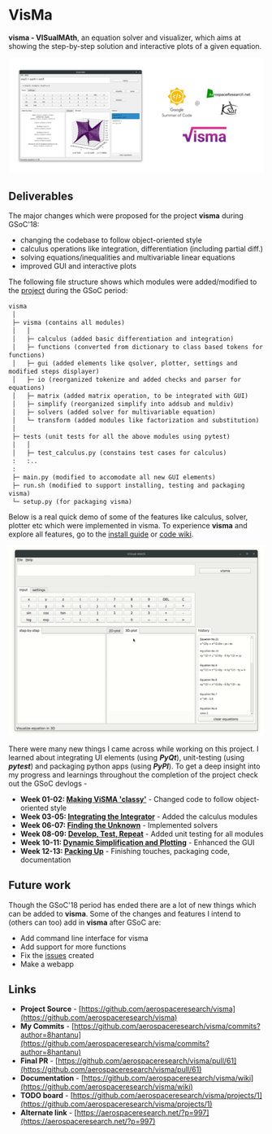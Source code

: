 # VisMa
**visma - VISualMAth**, an equation solver and visualizer, which aims at showing the step-by-step solution and interactive plots of a given equation.

![visma-cover](visma/assets/cover.jpg)

## Deliverables

The major changes which were proposed for the project **visma** during GSoC'18:

- changing the codebase to follow object-oriented style
- calculus operations like integration, differentiation (including partial diff.)
- solving equations/inequalities and multivariable linear equations
- improved GUI and interactive plots

The following file structure shows which modules were added/modified to the [project](https://github.com/aerospaceresearch/visma) during the GSoC period:

```
visma
 │
 ├─ visma (contains all modules)
 │   │
 │   ├─ calculus (added basic differentiation and integration)
 │   ├─ functions (converted from dictionary to class based tokens for functions)
 │   ├─ gui (added elements like qsolver, plotter, settings and modified steps displayer)
 │   ├─ io (reorganized tokenize and added checks and parser for equations)
 │   ├─ matrix (added matrix operation, to be integrated with GUI)
 │   ├─ simplify (reorganized simplify into addsub and muldiv)
 │   ├─ solvers (added solver for multivariable equation)
 │   └─ transform (added modules like factorization and substitution)
 │
 ├─ tests (unit tests for all the above modules using pytest)
 │   │
 │   ├─ test_calculus.py (constains test cases for calculus)
 :   :..
 :
 ├─ main.py (modified to accomodate all new GUI elements)
 ├─ run.sh (modified to support installing, testing and packaging visma)
 └─ setup.py (for packaging visma)
```

Below is a real quick demo of some of the features like calculus, solver, plotter etc which were implemented in visma. To experience **visma** and explore all features, go to the [install guide](https://github.com/aerospaceresearch/visma/blob/master/README.md#installation) or [code wiki](https://github.com/aerospaceresearch/visma/wiki).

![visma-demo](visma/demos/final.gif)

There were many new things I came across while working on this project. I learned about integrating UI elements (using **_PyQt_**), unit-testing (using **_pytest_**) and packaging python apps (using **_PyPI_**). To get a deep insight into my progress and learnings throughout the completion of the project check out the GSoC devlogs -

- **Week 01-02: [Making ViSMA 'classy'](visma/log-01)** - Changed code to follow object-oriented style
- **Week 03-05: [Integrating the Integrator](visma/log-02)** - Added the calculus modules
- **Week 06-07: [Finding the Unknown](visma/log-03)** - Implemented solvers
- **Week 08-09: [Develop, Test, Repeat](visma/log-04)** - Added unit testing for all modules
- **Week 10-11: [Dynamic Simplification and Plotting](visma/log-05)** - Enhanced the GUI
- **Week 12-13: [Packing Up](visma/log-06)** - Finishing touches, packaging code, documentation

## Future work

Though the GSoC'18 period has ended there are a lot of new things which can be added to **visma**. Some of the changes and features I intend to (others can too) add in **visma** after GSoC are:

- Add command line interface for visma
- Add support for more functions
- Fix the [issues](https://github.com/aerospaceresearch/visma/issues) created
- Make a webapp

## Links

- **Project Source** - [https://github.com/aerospaceresearch/visma](https://github.com/aerospaceresearch/visma)
- **My Commits** - [https://github.com/aerospaceresearch/visma/commits?author=8hantanu](https://github.com/aerospaceresearch/visma/commits?author=8hantanu)
- **Final PR** - [https://github.com/aerospaceresearch/visma/pull/61](https://github.com/aerospaceresearch/visma/pull/61)
- **Documentation** - [https://github.com/aerospaceresearch/visma/wiki](https://github.com/aerospaceresearch/visma/wiki)
- **TODO board** - [https://github.com/aerospaceresearch/visma/projects/1](https://github.com/aerospaceresearch/visma/projects/1)
- **Alternate link** - [https://aerospaceresearch.net/?p=997](https://aerospaceresearch.net/?p=997)

